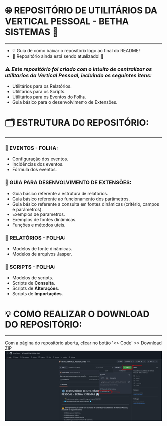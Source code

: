 # 🌐 REPOSITÓRIO DE UTILITÁRIOS DA VERTICAL PESSOAL - BETHA SISTEMAS 🏢
---
- 💡 Guia de como baixar o repositório logo ao final do README!
- 🔄 Repositório ainda está sendo atualizado! 🔄

### ⚠️ *Este repositório foi criado com o intuíto de centralizar os utilitarios da Vertical Pessoal, incluindo os seguintes itens:*
- Utilitários para os Relatórios.
- Utilitários para os Scripts.
- Utilitários para os Eventos do Folha.
- Guia básico para o desenvolvimento de Extensões.

# 🗂️ ESTRUTURA DO REPOSITÓRIO:
---
### 📂 EVENTOS - FOLHA:
- Configuração dos eventos.
- Incidências dos eventos.
- Fórmula dos eventos.

### 📂 GUIA PARA DESENVOLVIMENTO DE EXTENSÕES:
- Guia básico referente a estrutura de relatórios.
- Guia básico referente ao funcionamento dos parâmetros.
- Guia básico referente a consulta em fontes dinâmicas (critério, campos e parâmetros).
- Exemplos de parâmetros.
- Exemplos de fontes dinâmicas.
- Funções e métodos uteis.

### 📂 RELATÓRIOS - FOLHA:
- Modelos de fonte dinâmicas.
- Modelos de arquivos Jasper.

### 📂 SCRIPTS - FOLHA:
- Modelos de scripts.
- Scripts de **Consulta**.
- Scripts de **Alterações**.
- Scripts de **Importações**.

# 💡 COMO REALIZAR O DOWNLOAD DO REPOSITÓRIO:
---
Com a página do repositório aberta, clicar no botão '<> Code' >> Download ZIP
![Download repo](screenshots/Screenshot_1.png)
